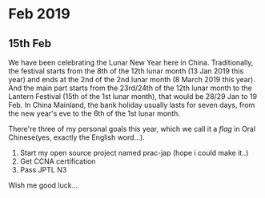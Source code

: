 # Feb 2019

## 15th Feb

We have been celebrating the Lunar New Year here in China. Traditionally, the festival starts from the 8th of the 12th lunar month (13 Jan 2019 this year) and ends at the 2nd of the 2nd lunar month (8 March 2019 this year). And the main part starts from the 23rd/24th of the 12th lunar month to the Lantern Festival (15th of the 1st lunar month), that would be 28/29 Jan to 19 Feb. In China Mainland, the bank holiday usually lasts for seven days, from the new year's eve to the 6th of the 1st lunar month.

There're three of my personal goals this year, which we call it a _flag_ in Oral Chinese(yes, exactly the English word...).

1. Start my open source project named prac-jap (hope i could make it..)
2. Get CCNA certification
3. Pass JPTL N3

Wish me good luck...